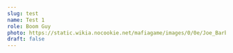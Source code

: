```yaml
---
slug: test
name: Test 1
role: Boom Guy
photo: https://static.wikia.nocookie.net/mafiagame/images/0/0e/Joe_Barbaro.png
draft: false
---
```

